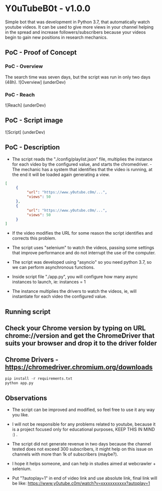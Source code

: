 # Y0uTubeB0t - v1.0.0
Simple bot that was development in Python 3.7, that automatically watch youtube videos. It can be used to give more views in your channel helping in the spread and increase followers/subscribers because your videos begin to gain new positions in research mechanics.

## PoC - Proof of Concept

### PoC - Overview
The search time was seven days, but the script was run in only two days (48h).
![Overview]
(underDev)

### PoC - Reach
![Reach]
(underDev)

## PoC - Script image
![Script]
(underDev)

## PoC - Description
- The script reads the "./config/playlist.json" file, multiplies the instance for each video by the configured value, and starts the chromedriver. - The mechanic has a system that identifies that the video is running, at the end it will be loaded again generating a view.

```json
[
     {
          "url": "https://www.y0utube.c0m/...",
          "views": 50
     },
     {
          "url": "https://www.y0utube.c0m/...",
          "views": 50
     }
]
```

- If the video modifies the URL for some reason the script identifies and corrects this problem.

- The script uses "selenium" to watch the videos, passing some settings that improve performance and do not interrupt the use of the computer.

- The script was developed using "asyncio" so you need python 3.7, so we can perform asynchronous functions.

- Inside script file "./app.py", you will configure how many async instances to launch, ie: instances = 1

- The instance multiplies the drivers to watch the videos, ie, will instantiate for each video the configured value.

## Running script
## Check your Chrome version by typing on URL chrome://version and get the ChromeDriver that suits your browser and drop it to the driver folder 
## Chrome Drivers - https://chromedriver.chromium.org/downloads
```python
pip install -r requirements.txt
python app.py
```

## Observations
- The script can be improved and modified, so feel free to use it any way you like.

- I will not be responsible for any problems related to youtube, because it is a project focused only for educational purposes, KEEP THIS IN MIND :) .

- The script did not generate revenue in two days because the channel tested does not exceed 300 subscribers, it might help on this issue on channels with more than 1k of subscribers (maybe?).

- I hope it helps someone, and can help in studies aimed at webcrawler + selenium.

- Put "?autoplay=1" in end of video link and use absolute link, final link will be like: https://www.y0utube.c0m/watch?v=xxxxxxxxxxx?autoplay=1
